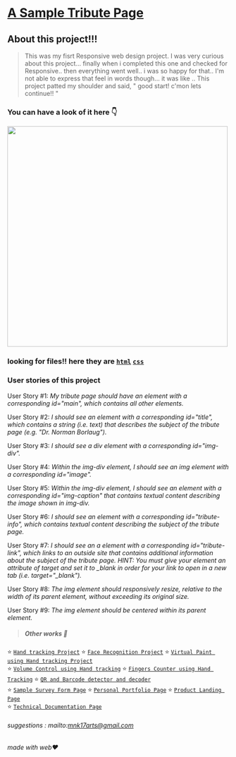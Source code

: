 # [A Sample Tribute Page](https://codepen.io/mnk17arts/full/abpNaMJ)

## About this project!!!
 > This was my fisrt Responsive web design project. I was very curious about this project... finally when i completed this one and checked for Responsive.. then everything went well.. i was so happy for that.. I'm not able to express that feel in words though... it was like .. This project patted my shoulder and said, " good start! c'mon lets continue!! "

### You can have a look of it here 👇
[<img height="500em" src="https://i.pinimg.com/564x/54/9f/c5/549fc54870c3e0be9bbbc5b40513b4b2.jpg" >](https://codepen.io/mnk17arts/full/abpNaMJ)

### looking for files!! here they are [`html`](https://github.com/mnk17arts/myHtmlCssJs/blob/main/tribute-page/index.html) [`css`](https://github.com/mnk17arts/myHtmlCssJs/blob/main/tribute-page/index.css)

### User stories of this project
User Story #1: _My tribute page should have an element with a corresponding id="main", which contains all other elements._

User Story #2: _I should see an element with a corresponding id="title", which contains a string (i.e. text) that describes the subject of the tribute page (e.g. "Dr. Norman Borlaug")._

User Story #3: _I should see a div element with a corresponding id="img-div"._

User Story #4: _Within the img-div element, I should see an img element with a corresponding id="image"._

User Story #5: _Within the img-div element, I should see an element with a corresponding id="img-caption" that contains textual content describing the image shown in img-div._

User Story #6: _I should see an element with a corresponding id="tribute-info", which contains textual content describing the subject of the tribute page._

User Story #7: *I should see an a element with a corresponding id="tribute-link", which links to an outside site that contains additional information about the subject of the tribute page. HINT: You must give your element an attribute of target and set it to _blank in order for your link to open in a new tab (i.e. target="_blank").*

User Story #8: _The img element should responsively resize, relative to the width of its parent element, without exceeding its original size._

User Story #9: _The img element should be centered within its parent element._

> ##### Other works 🎊
⭐ [`Hand tracking Project`](https://github.com/mnk17arts/myPython/blob/main/opencv/hand-tracking-module/README.md) 
⭐ [`Face Recognition Project`](https://github.com/mnk17arts/myPython/blob/main/opencv/face-recognition-project/README.md) 
⭐ [`Virtual Paint using Hand tracking Project`]() <br/>
⭐ [`Volume Control using Hand tracking`]() 
⭐ [`Fingers Counter using Hand Tracking`]() 
⭐ [`QR and Barcode detector and decoder`]() <br/>
⭐ [`Sample Survey Form Page`](https://github.com/mnk17arts/myHtmlCssJs/tree/main/survey-form) 
⭐ [`Personal Portfolio Page`](https://github.com/mnk17arts/myHtmlCssJs/tree/main/personal-portfolio-page) 
⭐ [`Product Landing Page`](https://github.com/mnk17arts/myHtmlCssJs/tree/main/product-landing-page)  
⭐ [`Technical Documentation Page`](https://github.com/mnk17arts/myHtmlCssJs/tree/main/technical-documentation-page) 
 
###### suggestions : mailto:mnk17arts@gmail.com
###### made with web❤️
